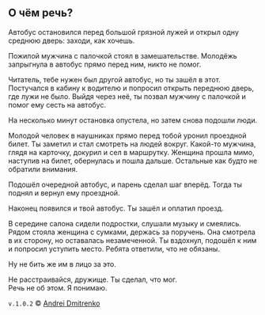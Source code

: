 ## О чём речь?

Автобус остановился перед большой грязной лужей и открыл одну среднюю дверь: заходи, как хочешь.

Пожилой мужчина с палочкой стоял в замешательстве. Молодёжь запрыгнула в автобус прямо перед ним, никто не помог.

Читатель, тебе нужен был другой автобус, но ты зашёл в этот. Постучался в кабину к водителю и попросил открыть переднюю дверь, где лужи не было. Выйдя через неё, ты позвал мужчину с палочкой и помог ему сесть на автобус.

На несколько минут остановка опустела, но затем снова подошли люди.

Молодой человек  в наушниках прямо перед тобой уронил проездной билет. Ты заметил и стал смотреть на людей вокруг. Какой-то мужчина, глядя на карточку, докурил и сел в маршрутку. Женщина прошла мимо, наступив на билет, обернулась и пошла дальше. Остальные как будто не обратили внимания.

Подошёл очередной автобус, и парень сделал шаг вперёд. Тогда ты поднял и вернул ему проездной.

Наконец появился и твой автобус. Ты зашёл и оплатил проезд.

В середине салона сидели подростки, слушали музыку и смеялись. Рядом стояла женщина с сумками, держась за поручень. Она смотрела в их сторону, но оставалась незамеченной. Ты вздохнул, подошёл к ним и попросил уступить место. Ребята ответили, что не обязаны.

Ну не бить же им в лицо за это.

Не расстраивайся, дружище. Ты сделал, что мог.  
Речь не об этом. Я понимаю.


`v.1.0.2` &copy; [Andrei Dmitrenko](https://admitrenko.github.io/blog/)
